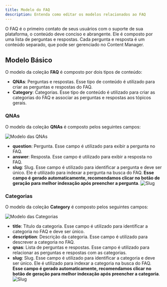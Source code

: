 ```yaml
---
title: Modelo do FAQ
description: Entenda como editar os modelos relacionados ao FAQ
---
```


O FAQ é o primeiro contato de seus usuários com o suporte de sua plataforma, o conteúdo deve conciso e abrangente. Ele é composto por uma lista de perguntas e respostas. Cada pergunta e resposta é um conteúdo separado, que pode ser gerenciado no Content Manager.

## Modelo Básico

O modelo da coleção **FAQ** é composto por dois tipos de conteúdo:

- **QNAs**: Perguntas e respostas. Esse tipo de conteúdo é utilizado para criar as perguntas e respostas do FAQ.
- **Category**: Categorias. Esse tipo de conteúdo é utilizado para criar as categorias do FAQ e associar as perguntas e respostas aos tópicos gerais.

### QNAs

O modelo da coleção **QNAs** é composto pelos seguintes campos:

![Modelo das QNAs](/images/qnas-model.png)

- **question**: Pergunta. Esse campo é utilizado para exibir a pergunta no FAQ.
- **answer**: Resposta. Esse campo é utilizado para exibir a resposta no FAQ.
- **slug**: Slug. Esse campo é utilizado para identificar a pergunta e deve ser único. Ele é utilizado para indexar a pergunta na busca do FAQ. **Esse campo é gerado automaticamente, recomendamos clicar no botão de geração para melhor indexação após preencher a pergunta**.
  ![Slug](/images/slug.png)

### Categorias

O modelo da coleção **Category** é composto pelos seguintes campos:

![Modelo das Categorias](/images/category-model.png)

- **title**: Título da categoria. Esse campo é utilizado para identificar a categoria no FAQ e deve ser único.
- **description**: Descrição da categoria. Esse campo é utilizado para descrever a categoria no FAQ.
- **qnas**: Lista de perguntas e respostas. Esse campo é utilizado para relacionar as perguntas e respostas com as categorias.
- **slug**: Slug. Esse campo é utilizado para identificar a categoria e deve ser único. Ele é utilizado para indexar a categoria na busca do FAQ. **Esse campo é gerado automaticamente, recomendamos clicar no botão de geração para melhor indexação após preencher a categoria**.
  ![Slug](/images/slug.png)
